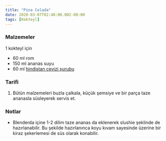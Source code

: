 ```yaml
---
title: "Pina Colada"
date: 2020-03-07T02:48:00.002-08:00
tags: [Kokteyl]
---
```


### Malzemeler

1 kokteyl için

- 60 ml rom
- 150 ml ananas suyu
- 60 ml [hindistan cevizi şurubu](hindistan-cevizi-surubu)

### Tarifi

1. Bütün malzemeleri buzla çalkala, küçük şemsiye ve bir parça taze ananasla süsleyerek servis et.

### Notlar

- Blenderda içine 1-2 dilim taze ananas da eklenerek slushie şeklinde de hazırlanabilir. Bu şekilde hazırlanınca koyu kıvam sayesinde üzerine bir kiraz şekerlemesi de süs olarak konabilir.
